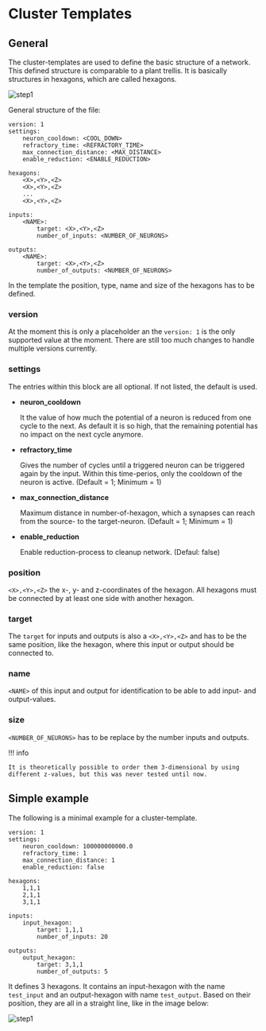 # Cluster Templates

## General

The cluster-templates are used to define the basic structure of a network. This defined structure is
comparable to a plant trellis. It is basically structures in hexagons, which are called hexagons.

![step1](cluster_template_general.drawio)

General structure of the file:

```
version: 1
settings:
    neuron_cooldown: <COOL_DOWN>
    refractory_time: <REFRACTORY_TIME>
    max_connection_distance: <MAX_DISTANCE>
    enable_reduction: <ENABLE_REDUCTION>

hexagons:
    <X>,<Y>,<Z>
    <X>,<Y>,<Z>
    ...
    <X>,<Y>,<Z>

inputs:
    <NAME>:
        target: <X>,<Y>,<Z>
        number_of_inputs: <NUMBER_OF_NEURONS>

outputs:
    <NAME>:
        target: <X>,<Y>,<Z>
        number_of_outputs: <NUMBER_OF_NEURONS>
```

In the template the position, type, name and size of the hexagons has to be defined.

### version

At the moment this is only a placeholder an the `version: 1` is the only supported value at the
moment. There are still too much changes to handle multiple versions currently.

### settings

The entries within this block are all optional. If not listed, the default is used.

-   **neuron_cooldown**

    It the value of how much the potential of a neuron is reduced from one cycle to the next. As
    default it is so high, that the remaining potential has no impact on the next cycle anymore.

-   **refractory_time**

    Gives the number of cycles until a triggered neuron can be triggered again by the input. Within
    this time-perios, only the cooldown of the neuron is active. (Default = 1; Minimum = 1)

-   **max_connection_distance**

    Maximum distance in number-of-hexagon, which a synapses can reach from the source- to the
    target-neuron. (Default = 1; Minimum = 1)

-   **enable_reduction**

    Enable reduction-process to cleanup network. (Defaul: false)

### position

`<X>,<Y>,<Z>` the x-, y- and z-coordinates of the hexagon. All hexagons must be connected by at
least one side with another hexagon.

### target

The `target` for inputs and outputs is also a `<X>,<Y>,<Z>` and has to be the same position, like
the hexagon, where this input or output should be connected to.

### name

`<NAME>` of this input and output for identification to be able to add input- and output-values.

### size

`<NUMBER_OF_NEURONS>` has to be replace by the number inputs and outputs.

!!! info

    It is theoretically possible to order them 3-dimensional by using different z-values, but this was never tested until now.

## Simple example

The following is a minimal example for a cluster-template.

```
version: 1
settings:
    neuron_cooldown: 100000000000.0
    refractory_time: 1
    max_connection_distance: 1
    enable_reduction: false

hexagons:
    1,1,1
    2,1,1
    3,1,1

inputs:
    input_hexagon:
        target: 1,1,1
        number_of_inputs: 20

outputs:
    output_hexagon:
        target: 3,1,1
        number_of_outputs: 5
```

It defines 3 hexagons. It contains an input-hexagon with the name `test_input` and an output-hexagon
with name `test_output`. Based on their position, they are all in a straight line, like in the image
below:

![step1](cluster_template_example.drawio)
